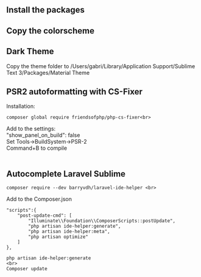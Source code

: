 ## Install the packages

## Copy the colorscheme

## Dark Theme
Copy the theme folder to 
/Users/gabri/Library/Application Support/Sublime Text 3/Packages/Material Theme
<br>

## PSR2 autoformatting with CS-Fixer
Installation:
```
composer global require friendsofphp/php-cs-fixer<br>
```
Add to the settings:<br>
"show_panel_on_build": false<br>
Set Tools->BuildSystem->PSR-2<br>
Command+B to compile<br><br>

## Autocomplete Laravel Sublime

```
composer require --dev barryvdh/laravel-ide-helper <br>
```
Add to the Composer.json<br>

```
"scripts":{
    "post-update-cmd": [
        "Illuminate\\Foundation\\ComposerScripts::postUpdate",
        "php artisan ide-helper:generate",
        "php artisan ide-helper:meta",
        "php artisan optimize"
    ]
},
```

```
php artisan ide-helper:generate
<br>
Composer update
```
